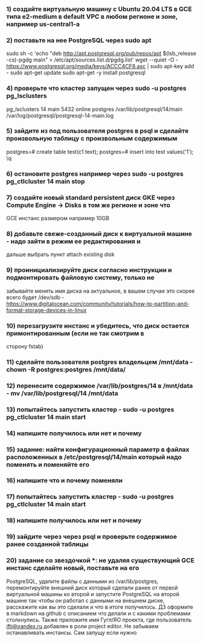 ### 1) создайте виртуальную машину c Ubuntu 20.04 LTS в GCE типа e2-medium в default VPC в любом регионе и зоне, например us-central1-a


### 2) поставьте на нее PostgreSQL через sudo apt
sudo sh -c 'echo "deb http://apt.postgresql.org/pub/repos/apt $(lsb_release -cs)-pgdg main" > /etc/apt/sources.list.d/pgdg.list'
wget --quiet -O - https://www.postgresql.org/media/keys/ACCC4CF8.asc | sudo apt-key add -
sudo apt-get update
sudo apt-get -y install postgresql

### 4) проверьте что кластер запущен через sudo -u postgres pg_lsclusters
pg_lsclusters
14  main    5432 online postgres /var/lib/postgresql/14/main /var/log/postgresql/postgresql-14-main.log

### 5) зайдите из под пользователя postgres в psql и сделайте произвольную таблицу с произвольным содержимым 
postgres=# create table test(c1 text); postgres=# insert into test values('1');
\q
### 6) остановите postgres например через sudo -u postgres pg_ctlcluster 14 main stop
### 7) создайте новый standard persistent диск GKE через Compute Engine -> Disks в том же регионе и зоне что
GCE инстанс размером например 10GB
### 8) добавьте свеже-созданный диск к виртуальной машине - надо зайти в режим ее редактирования и
дальше выбрать пункт attach existing disk
### 9) проинициализируйте диск согласно инструкции и подмонтировать файловую систему, только не
забывайте менять имя диска на актуальное, в вашем случае это скорее всего будет /dev/sdb -
https://www.digitalocean.com/community/tutorials/how-to-partition-and-format-storage-devices-in-linux
### 10) перезагрузите инстанс и убедитесь, что диск остается примонтированным (если не так смотрим в
сторону fstab)
### 11) сделайте пользователя postgres владельцем /mnt/data - chown -R postgres:postgres /mnt/data/
### 12) перенесите содержимое /var/lib/postgres/14 в /mnt/data - mv /var/lib/postgresql/14 /mnt/data
### 13) попытайтесь запустить кластер - sudo -u postgres pg_ctlcluster 14 main start
### 14) напишите получилось или нет и почему
### 15) задание: найти конфигурационный параметр в файлах расположенных в /etc/postgresql/14/main который надо поменять и поменяйте его
### 16) напишите что и почему поменяли
### 17) попытайтесь запустить кластер - sudo -u postgres pg_ctlcluster 14 main start
### 18) напишите получилось или нет и почему
### 19) зайдите через через psql и проверьте содержимое ранее созданной таблицы
### 20) задание со звездочкой *: не удаляя существующий GCE инстанс сделайте новый, поставьте на его
PostgreSQL, удалите файлы с данными из /var/lib/postgres, перемонтируйте внешний диск который
сделали ранее от первой виртуальной машины ко второй и запустите PostgreSQL на второй машине так
чтобы он работал с данными на внешнем диске, расскажите как вы это сделали и что в итоге получилось.
ДЗ оформите в markdown на github с описанием что делали и с какими проблемами столкнулись.
Также приложите имя Гугл/ЯО проекта, где пользователь ifti@yandex.ru добавлен в роли project editor.
Не забываем останавливать инстансы. Сам запущу если нужно